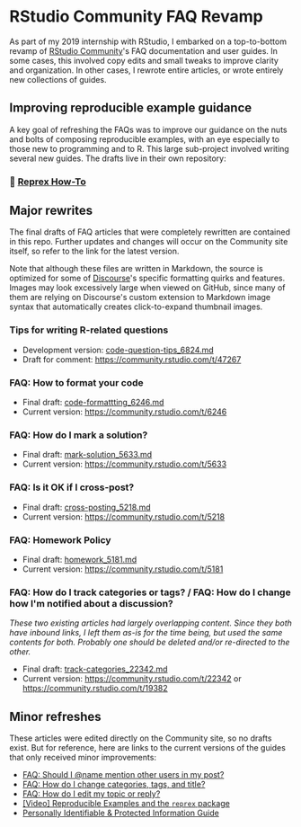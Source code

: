[format-code]: code-formatting_6246.md
[tips-code]: code-question-tips_6824.md
[cross-post]: cross-posting_5218.md
[homework]: homework_5181.md
[mark-solution]: mark-solution_5633.md
[categories-tags]: track-categories_22342.md

# RStudio Community FAQ Revamp

As part of my 2019 internship with RStudio, I embarked on a top-to-bottom revamp of [RStudio Community](https://community.rstudio.com)'s FAQ documentation and user guides. In some cases, this involved copy edits and small tweaks to improve clarity and organization. In other cases, I rewrote entire articles, or wrote entirely new collections of guides.

## Improving reproducible example guidance

A key goal of refreshing the FAQs was to improve our guidance on the nuts and bolts of composing reproducible examples, with an eye especially to those new to programming and to R. This large sub-project involved writing several new guides. The drafts live in their own repository:

### :link: **[Reprex How-To](https://github.com/jcblum/reprex-howto)**

## Major rewrites

The final drafts of FAQ articles that were completely rewritten are contained in this repo. Further updates and changes will occur on the Community site itself, so refer to the link for the latest version.

Note that although these files are written in Markdown, the source is optimized for some of [Discourse](https://discourse.org)'s specific formatting quirks and features. Images may look excessively large when viewed on GitHub, since many of them are relying on Discourse's custom extension to Markdown image syntax that automatically creates click-to-expand thumbnail images.

### Tips for writing R-related questions

- Development version: [code-question-tips_6824.md][tips-code]
- Draft for comment: https://community.rstudio.com/t/47267

### FAQ: How to format your code

- Final draft: [code-formattting_6246.md][format-code]
- Current version: https://community.rstudio.com/t/6246

### FAQ: How do I mark a solution?

- Final draft: [mark-solution_5633.md][mark-solution]
- Current version: https://community.rstudio.com/t/5633

### FAQ: Is it OK if I cross-post?

- Final draft: [cross-posting_5218.md][cross-post]
- Current version: https://community.rstudio.com/t/5218

### FAQ: Homework Policy

- Final draft: [homework_5181.md][homework]
- Current version: https://community.rstudio.com/t/5181

### FAQ: How do I track categories or tags? / FAQ: How do I change how I'm notified about a discussion?

_These two existing articles had largely overlapping content. Since they both have inbound links, I left them as-is for the time being, but used the same contents for both. Probably one should be deleted and/or re-directed to the other._

- Final draft: [track-categories_22342.md][categories-tags]
- Current version: https://community.rstudio.com/t/22342 or https://community.rstudio.com/t/19382

## Minor refreshes

These articles were edited directly on the Community site, so no drafts exist. But for reference, here are links to the current versions of the guides that only received minor improvements:

- [FAQ: Should I @name mention other users in my post?](https://community.rstudio.com/t/5921) 
- [FAQ: How do I change categories, tags, and title?](https://community.rstudio.com/t/5634)
- [FAQ: How do I edit my topic or reply?](https://community.rstudio.com/t/6681)
- [[Video] Reproducible Examples and the `reprex` package](https://community.rstudio.com/t/14732)
- [Personally Identifiable & Protected Information Guide](https://community.rstudio.com/t/9993)